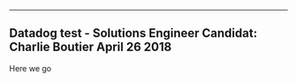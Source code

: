 ---------------------------------------------------
Datadog test - Solutions Engineer
Candidat: Charlie Boutier
April 26 2018
---------------------------------------------------

Here we go